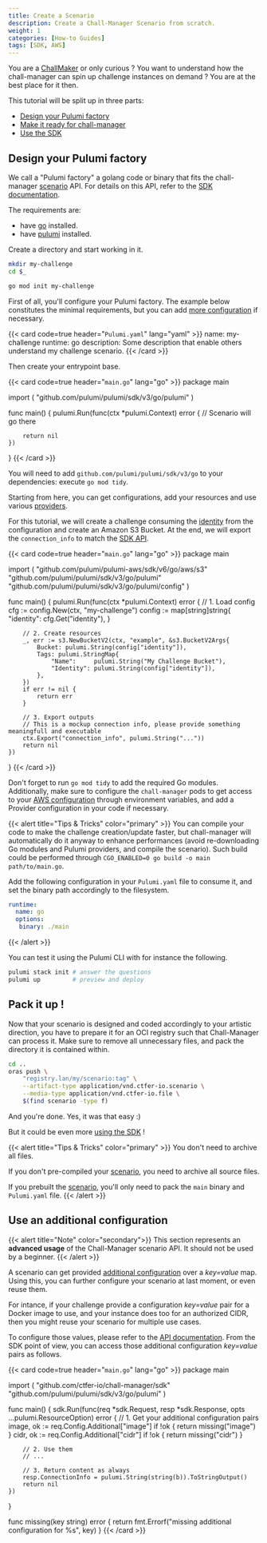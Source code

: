 ```yaml
---
title: Create a Scenario
description: Create a Chall-Manager Scenario from scratch.
weight: 1
categories: [How-to Guides]
tags: [SDK, AWS]
---
```


You are a [ChallMaker](/docs/chall-manager/glossary#challmaker) or only curious ?
You want to understand how the chall-manager can spin up challenge instances on demand ?
You are at the best place for it then.

This tutorial will be split up in three parts:
- [Design your Pulumi factory](#design-your-pulumi-factory)
- [Make it ready for chall-manager](#make-it-ready-for-chall-manager)
- [Use the SDK](#use-the-sdk)

## Design your Pulumi factory

We call a "Pulumi factory" a golang code or binary that fits the chall-manager [scenario](/docs/chall-manager/glossary#scenario) API.
For details on this API, refer to the [SDK documentation](/docs/chall-manager/explanations/software-development-kit#API).

The requirements are:
- have [go](https://go.dev/doc/install) installed.
- have [pulumi](https://www.pulumi.com/docs/install/) installed.

Create a directory and start working in it.

```bash
mkdir my-challenge
cd $_

go mod init my-challenge
```

First of all, you'll configure your Pulumi factory.
The example below constitutes the minimal requirements, but you can add [more configuration](https://www.pulumi.com/docs/languages-sdks/yaml/yaml-language-reference/) if necessary.

{{< card code=true header="`Pulumi.yaml`" lang="yaml" >}}
name: my-challenge
runtime: go
description: Some description that enable others understand my challenge scenario.
{{< /card >}}

Then create your entrypoint base.

{{< card code=true header="`main.go`" lang="go" >}}
package main

import (
	"github.com/pulumi/pulumi/sdk/v3/go/pulumi"
)

func main() {
	pulumi.Run(func(ctx *pulumi.Context) error {
        // Scenario will go there

		return nil
	})
}
{{< /card >}}

You will need to add `github.com/pulumi/pulumi/sdk/v3/go` to your dependencies: execute `go mod tidy`.

Starting from here, you can get configurations, add your resources and use various [providers](https://www.pulumi.com/registry/).

For this tutorial, we will create a challenge consuming the [identity](/docs/chall-manager/glossary#identity) from the configuration and create an Amazon S3 Bucket. At the end, we will export the `connection_info` to match the [SDK API](/docs/chall-manager/explanations/software-development-kit#API).

{{< card code=true header="`main.go`" lang="go" >}}
package main

import (
    "github.com/pulumi/pulumi-aws/sdk/v6/go/aws/s3"
	"github.com/pulumi/pulumi/sdk/v3/go/pulumi"
	"github.com/pulumi/pulumi/sdk/v3/go/pulumi/config"
)

func main() {
	pulumi.Run(func(ctx *pulumi.Context) error {
        // 1. Load config
		cfg := config.New(ctx, "my-challenge")
		config := map[string]string{
			"identity": cfg.Get("identity"),
		}

        // 2. Create resources
        _, err := s3.NewBucketV2(ctx, "example", &s3.BucketV2Args{
			Bucket: pulumi.String(config["identity"]),
			Tags: pulumi.StringMap{
				"Name":     pulumi.String("My Challenge Bucket"),
				"Identity": pulumi.String(config["identity"]),
			},
		})
		if err != nil {
			return err
		}

        // 3. Export outputs
        // This is a mockup connection info, please provide something meaningfull and executable
		ctx.Export("connection_info", pulumi.String("..."))
		return nil
	})
}
{{< /card >}}

Don't forget to run `go mod tidy` to add the required Go modules. Additionally, make sure to configure the `chall-manager` pods to get access to your [AWS configuration](https://www.pulumi.com/registry/packages/aws/installation-configuration/) through environment variables, and add a Provider configuration in your code if necessary.

{{< alert title="Tips & Tricks" color="primary" >}}
You can compile your code to make the challenge creation/update faster, but chall-manager will automatically do it anyway to enhance performances (avoid re-downloading Go modules and Pulumi providers, and compile the scenario).
Such build could be performed through `CGO_ENABLED=0 go build -o main path/to/main.go`.

Add the following configuration in your `Pulumi.yaml` file to consume it, and set the binary path accordingly to the filesystem.
```yaml
runtime:
  name: go
  options:
   binary: ./main
```
{{< /alert >}}

You can test it using the Pulumi CLI with for instance the following.
```bash
pulumi stack init # answer the questions
pulumi up         # preview and deploy
```

## Pack it up !

Now that your scenario is designed and coded accordingly to your artistic direction, you have to prepare it for an OCI registry such that Chall-Manager can process it.
Make sure to remove all unnecessary files, and pack the directory it is contained within.

```bash
cd ..
oras push \
	"registry.lan/my/scenario:tag" \
	--artifact-type application/vnd.ctfer-io.scenario \
	--media-type application/vnd.ctfer-io.file \
	$(find scenario -type f)
```

And you're done. Yes, it was that easy :)

But it could be even more [using the SDK](/docs/chall-manager/challmaker-guides/software-development-kit) !

{{< alert title="Tips & Tricks" color="primary" >}}
You don't need to archive all files.

If you don't pre-compiled your [scenario](/docs/chall-manager/glossary#scenario), you need to archive all source files.

If you prebuilt the [scenario](/docs/chall-manager/glossary#scenario), you'll only need to pack the `main` binary and `Pulumi.yaml` file.
{{< /alert >}}

## Use an additional configuration

{{< alert title="Note" color="secondary">}}
This section represents an **advanced usage** of the Chall-Manager scenario API.
It should not be used by a beginner.
{{< /alert >}}

A scenario can get provided [additional configuration](/docs/chall-manager/design/software-development-kit/#additional-configuration) over a _key=value_ map. Using this, you can further configure your scenario at last moment, or even reuse them.

For intance, if your challenge provide a configuration _key=value_ pair for a Docker image to use, and your instance does too for an authorized CIDR, then you might reuse your scenario for multiple use cases.

To configure those values, please refer to the [API documentation](/docs/chall-manager/dev-guides/integrate/).
From the SDK point of view, you can access those additional configuration _key=value_ pairs as follows.

{{< card code=true header="`main.go`" lang="go" >}}
package main

import (
	"github.com/ctfer-io/chall-manager/sdk"
	"github.com/pulumi/pulumi/sdk/v3/go/pulumi"
)

func main() {
	sdk.Run(func(req *sdk.Request, resp *sdk.Response, opts ...pulumi.ResourceOption) error {
		// 1. Get your additional configuration pairs
		image, ok := req.Config.Additional["image"]
		if !ok {
			return missing("image")
		}
		cidr, ok := req.Config.Additional["cidr"]
		if !ok {
			return missing("cidr")
		}

		// 2. Use them
		// ...

		// 3. Return content as always
		resp.ConnectionInfo = pulumi.String(string(b)).ToStringOutput()
		return nil
	})
}

func missing(key string) error {
	return fmt.Errorf("missing additional configuration for %s", key)
}
{{< /card >}}
